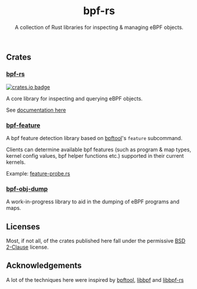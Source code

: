 <div align="center">
  <h1>bpf-rs</h1>
    <p>
      A collection of Rust libraries for inspecting & managing eBPF objects.
    </p>
  <br>
</div>

## Crates

### [bpf-rs](./bpf-rs/)

[![crates.io badge](https://img.shields.io/crates/v/bpf-rs.svg)](https://crates.io/crates/bpf-rs)

A core library for inspecting and querying eBPF objects.

See [documentation here](https://docs.rs/bpf-rs/)

### [bpf-feature](./bpf-feature/)

A bpf feature detection library based on [bpftool](https://github.com/libbpf/bpftool)'s `feature` subcommand.

Clients can determine available bpf features (such as program & map types, kernel config values, bpf helper functions etc.) supported in their current kernels.

Example: [feature-probe.rs](./bpf-feature/examples/feature-probe.rs)

### [bpf-obj-dump](./bpf-obj-dump/)

A work-in-progress library to aid in the dumping of eBPF programs and maps.


## Licenses

Most, if not all, of the crates published here fall under the permissive [BSD 2-Clause](https://choosealicense.com/licenses/bsd-2-clause/#) license.

## Acknowledgements

A lot of the techniques here were inspired by [bpftool](https://github.com/libbpf/bpftool), [libbpf](https://github.com/libbpf/libbpf) and [libbpf-rs](https://github.com/libbpf/libbpf-rs)
